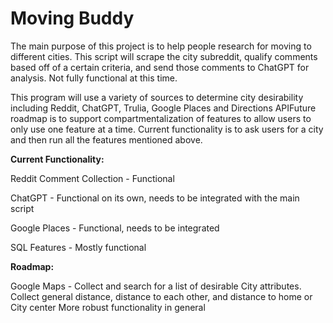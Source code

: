 # Moving Buddy

The main purpose of this project is to help people research for moving to different cities. This script will scrape the city subreddit, qualify comments based off of a certain criteria, and send those comments to ChatGPT for analysis. Not fully functional at this time.

This program will use a variety of sources to determine city desirability including Reddit, ChatGPT, Trulia, Google Places and Directions APIFuture roadmap is to support compartmentalization of features to allow users to only use one feature at a time. Current functionality is to ask users for a city and then run all the features mentioned above.

**Current Functionality:**

Reddit Comment Collection - Functional

ChatGPT - Functional on its own, needs to be integrated with the main script

Google Places - Functional, needs to be integrated

SQL Features - Mostly functional

**Roadmap:**

Google Maps - Collect and search for a list of desirable City attributes. Collect general distance, distance to each other, and distance to home or City center
More robust functionality in general
